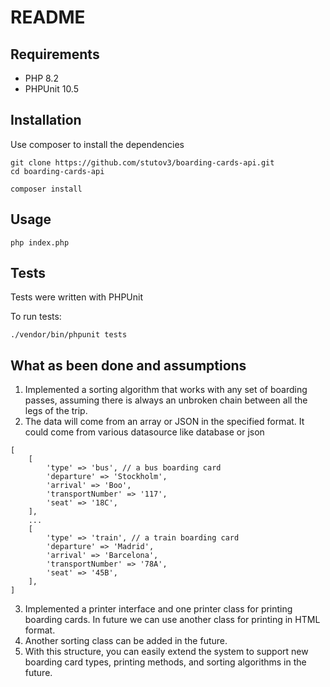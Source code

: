 README
==============

Requirements
------------
- PHP 8.2
- PHPUnit 10.5

Installation
------------

Use composer to install the dependencies

    git clone https://github.com/stutov3/boarding-cards-api.git
    cd boarding-cards-api

    composer install

Usage
-----

    php index.php

Tests
-----

Tests were written with PHPUnit

To run tests:
```
./vendor/bin/phpunit tests
```

What as been done and assumptions
----------------
1. Implemented a sorting algorithm that works with any set of boarding passes, assuming there is always an unbroken chain between all the legs of the trip.
2. The data will come from an array or JSON in the specified format. It could come from various datasource like database or json
```
[
    [
        'type' => 'bus', // a bus boarding card
        'departure' => 'Stockholm',
        'arrival' => 'Boo',
        'transportNumber' => '117',
        'seat' => '18C',
    ],
    ...
    [
        'type' => 'train', // a train boarding card
        'departure' => 'Madrid',
        'arrival' => 'Barcelona',
        'transportNumber' => '78A',
        'seat' => '45B',
    ],
]
```
3. Implemented a printer interface and one printer class for printing boarding cards. In future we can use another class for printing in HTML format.
4. Another sorting class can be added in the future.
5. With this structure, you can easily extend the system to support new boarding card types, printing methods, and sorting algorithms in the future.


